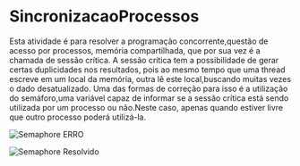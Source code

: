 # SincronizacaoProcessos


Esta atividade é para resolver a programação concorrente,questão de acesso por processos,
memória compartilhada, que por sua vez é a chamada de sessão crítica.
A sessão crítica tem a possibilidade de gerar certas duplicidades nos resultados, pois
ao mesmo tempo que uma thread escreve em um local da memória, outra lê este local,buscando
muitas vezes o dado desatualizado.
Uma das formas de correção para isso é a utilização do semáforo,uma variável capaz de 
informar se a sessão crítica está sendo utilizada por um processo ou não.Neste caso, 
apenas quando estiver livre que outro processo poderá utilizá-la.

![Semaphore ERRO](https://user-images.githubusercontent.com/88063740/211684313-0a949b46-cb12-46a0-8fda-ef35367c6df5.png)


![Semaphore Resolvido](https://user-images.githubusercontent.com/88063740/211684329-295ce2b1-191a-425f-b24d-989f8a165bc3.png)
